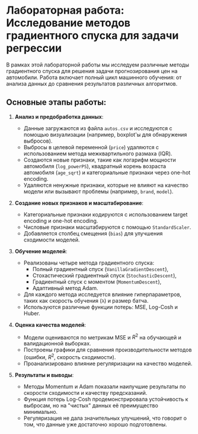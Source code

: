 # Лабораторная работа: Исследование методов градиентного спуска для задачи регрессии

В рамках этой лабораторной работы мы исследуем различные методы градиентного спуска для решения задачи прогнозирования цен на автомобили. Работа включает полный цикл машинного обучения: от анализа данных до сравнения результатов различных алгоритмов.

## Основные этапы работы:

1. **Анализ и предобработка данных**:
   - Данные загружаются из файла `autos.csv` и исследуются с помощью визуализации (например, boxplot'ы для обнаружения выбросов).
   - Выбросы в целевой переменной (`price`) удаляются с использованием метода межквартильного размаха (IQR).
   - Создаются новые признаки, такие как логарифм мощности автомобиля (`log_powerPS`), квадратный корень возраста автомобиля (`age_sqrt`) и категориальные признаки через one-hot encoding.
   - Удаляются ненужные признаки, которые не влияют на качество модели или вызывают проблемы (например, `brand`, `model`).

2. **Создание новых признаков и масштабирование**:
   - Категориальные признаки кодируются с использованием target encoding и one-hot encoding.
   - Числовые признаки масштабируются с помощью `StandardScaler`.
   - Добавляется столбец смещения (`bias`) для улучшения сходимости моделей.

3. **Обучение моделей**:
   - Реализованы четыре метода градиентного спуска:
     - Полный градиентный спуск (`VanillaGradientDescent`),
     - Стохастический градиентный спуск (`StochasticDescent`),
     - Градиентный спуск с моментом (`MomentumDescent`),
     - Адаптивный метод Adam.
   - Для каждого метода исследуется влияние гиперпараметров, таких как скорость обучения (`λ`) и размер батча.
   - Используются различные функции потерь: MSE, Log-Cosh и Huber.

4. **Оценка качества моделей**:
   - Модели оцениваются по метрикам MSE и $R^2$ на обучающей и валидационной выборках.
   - Построены графики для сравнения производительности методов (ошибки, $R^2$, скорость сходимости).
   - Проанализировано влияние регуляризации на качество моделей.

5. **Результаты и выводы**:
   - Методы Momentum и Adam показали наилучшие результаты по скорости сходимости и качеству предсказаний.
   - Функция потерь Log-Cosh продемонстрировала устойчивость к выбросам, но на "чистых" данных её преимущество минимально.
   - Регуляризация не дала значительных улучшений, что говорит о том, что данные уже достаточно хорошо подготовлены.
